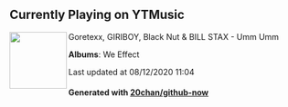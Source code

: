 ## Currently Playing on YTMusic

[<img align="left" width="100" src="https://lh3.googleusercontent.com/qeMRGiFSFC-w5qIAHrbnxuqs6_jrPj9PBXkjQQIMzMTO7UhBu_Df03yIuOS0F2QOn22FUwVXgj37ScY">](https://music.youtube.com/channel/UCcLMZJjuTemcPcBevnlxdTg)

Goretexx, GIRIBOY, Black Nut & BILL STAX - Umm Umm

**Albums**: We Effect

Last updated at 08/12/2020 11:04

#### Generated with [20chan/github-now](https://github.com/20chan/github-now)


<!--
**20chan/20chan** is a ✨ _special_ ✨ repository because its `README.md` (this file) appears on your GitHub profile.

Here are some ideas to get you started:

- 🔭 I’m currently working on ...
- 🌱 I’m currently learning ...
- 👯 I’m looking to collaborate on ...
- 🤔 I’m looking for help with ...
- 💬 Ask me about ...
- 📫 How to reach me: ...
- 😄 Pronouns: ...
- ⚡ Fun fact: ...
-->
